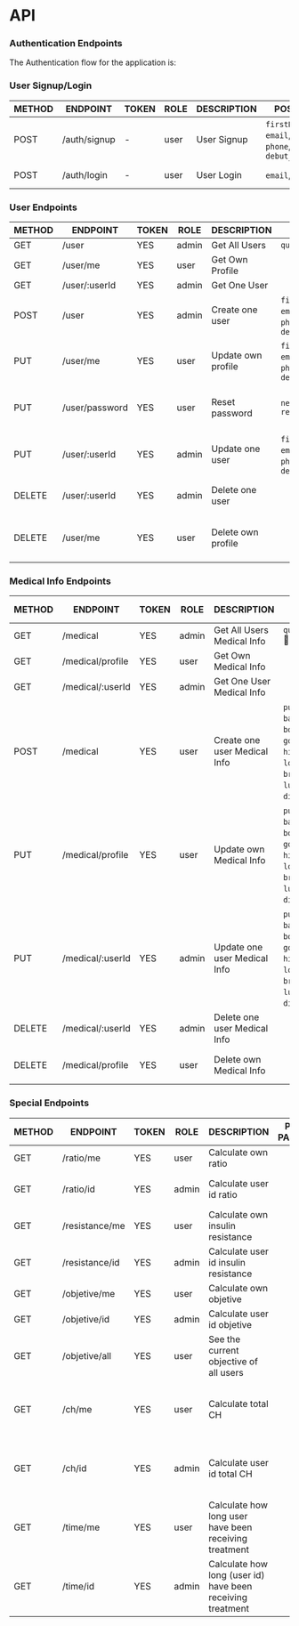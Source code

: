 # API

### Authentication Endpoints

The Authentication flow for the application is:

### User Signup/Login

METHOD | ENDPOINT         | TOKEN | ROLE | DESCRIPTION              | POST PARAMS                                     | RETURNS
-------|------------------|-------|------|--------------------|-------------------------------------------------|--------------------
POST   | /auth/signup     | -     | user | User Signup              | `firstName`,`lastName`, `email`, `password`, `phone`, `birth_Date` , `debut_date`  | { token: `token` }
POST   | /auth/login      | -     | user | User Login               | `email`, `password`                             | { token: `token` }

### User Endpoints

METHOD | ENDPOINT         | TOKEN | ROLE | DESCRIPTION              | POST PARAMS                                     | RETURNS
-------|------------------|-------|------|--------------------------|-------------------------------------------------|--------------------
GET    | /user            | YES   | admin | Get All Users            |  `query params`                            | [{user}]
GET    | /user/me    | YES   | user | Get Own Profile          |                                                |  {user}
GET    | /user/:userId        | YES   | admin | Get One User             |                                             |  {user}
POST   | /user            | YES   | admin | Create one user         |`firstName`,`lastName`, `email`, `password`, `phone`, `birth_Date` , `debut_date` | {user}
PUT    | /user/me    | YES   | user | Update own profile       |`firstName`,`lastName`, `email`, `password`, `phone`, `birth_Date` , `debut_date` | {message: 'Profile updated'}
PUT    | /user/password   | YES   | user  | Reset password          | `newPassword` `repeatPassword`                                    | { message: 'Password updated }
PUT    | /user/:userId       | YES   | admin | Update one user         |  `firstName`,`lastName`, `email`, `password`, `phone`, `birth_Date` , `debut_date` | {message: 'User updated'
DELETE | /user/:userId      | YES   | admin | Delete one user         |                                                   | {message: 'User deleted'}
DELETE | /user/me   | YES   | user | Delete own profile       |                                                    | { message: 'Profile deleted' }

### Medical Info Endpoints

METHOD | ENDPOINT         | TOKEN | ROLE | DESCRIPTION              | POST PARAMS                                     | RETURNS
-------|------------------|-------|------|--------------------------|-------------------------------------------------|--------------------
GET    | /medical     | YES   | admin | Get All Users Medical Info           |  `query params` :mag_right:                          | [{medical_info}]
GET    | /medical/profile    | YES   | user | Get Own Medical Info         |                                                |  {medical_info}
GET    | /medical/:userId        | YES   | admin | Get One User Medical Info            |                                             |  {medical_info}
POST   | /medical            | YES   | user | Create one user Medical Info        |`pump_model`, `basal_insulin`, `bolus_insulin`, `good_sv`, `high_sv`, `low_sv` , `breakfast`, `luch`, `snack`, `dinner`, `extra` | {medical_info}
PUT    | /medical/profile    | YES   | user | Update own Medical Info       |`pump_model`, `basal_insulin`, `bolus_insulin`, `good_sv`, `high_sv`, `low_sv` , `breakfast`, `luch`, `snack`, `dinner`, `extra`| {message: 'Medical info updated'}
PUT    | /medical/:userId       | YES   | admin | Update one user Medical Info       |`pump_model`, `basal_insulin`, `bolus_insulin`, `good_sv`, `high_sv`, `low_sv` , `breakfast`, `luch`, `snack`, `dinner`, `extra` | {message: 'Medical_info updated'
DELETE | /medical/:userId      | YES   | admin | Delete one user Medical Info       |                                                   | {message: 'Medical_info deleted'}
DELETE | /medical/profile    | YES   | user | Delete own Medical Info       |                                                    | { message: 'Medical_info deleted' }


### Special Endpoints

METHOD | ENDPOINT         | TOKEN | ROLE | DESCRIPTION              | POST PARAMS                                     | RETURNS
-------|------------------|-------|------|--------------------------|-------------------------------------------------|--------------------
GET    | /ratio/me            | YES   | user | Calculate own ratio          |                             | { message: "Your ratio is:" }
GET    | /ratio/id    | YES   | admin | Calculate user id ratio          |                                            | { message: "User id ratio is:" }
GET    | /resistance/me       | YES   | user | Calculate own insulin resistance          |                                            | { message: "Your insulin resistance is:" }
GET    | /resistance/id    | YES   | admin | Calculate user id insulin resistance   |                                            |  { message: "User id insulin resistance is:" }
GET    | /objetive/me            | YES   | user | Calculate own objetive          |                             | { message: + Objetive Image }
GET    | /objetive/id    | YES   | admin | Calculate user id objetive         |                                            | { message: + Objetive Image }
GET    | /objetive/all            | YES   | user | See the current objective of all users          |                             | [{user_objetive}]
GET    | /ch/me            | YES   | user | Calculate total CH          |                             | { message: "The carbohydrates you have consumed are:" }
GET    | /ch/id    | YES   | admin | Calculate user id total CH          |                                            | { message: "The carbohydrates user id have consumed are:" }
GET    | /time/me            | YES   | user | Calculate how long user have been receiving treatment         |                             | { message: "You have been receiving treatment for:" }
GET    | /time/id    | YES   | admin | Calculate how long (user id) have been receiving treatment|                                            | { message: "User id have been receiving treatment for:" }


